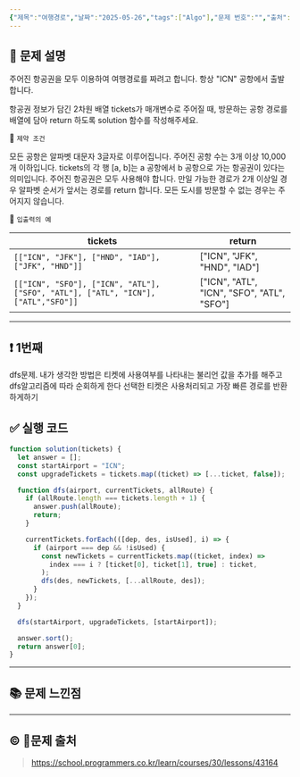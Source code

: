 ```yaml
---
{"제목":"여행경로","날짜":"2025-05-26","tags":["Algo"],"문제 번호":"","출처":"https://school.programmers.co.kr/learn/courses/30/lessons/43164","dg-publish":true,"permalink":"/공부/Algo/그래프/여행경로/","dgPassFrontmatter":true,"created":"2025-05-26T21:21:28.843+09:00","updated":"2025-05-26T21:37:21.401+09:00"}
---
```


## 📔 문제 설명

주어진 항공권을 모두 이용하여 여행경로를 짜려고 합니다. 항상 "ICN" 공항에서 출발합니다.

항공권 정보가 담긴 2차원 배열 tickets가 매개변수로 주어질 때, 방문하는 공항 경로를 배열에 담아 return 하도록 solution 함수를 작성해주세요.

📓 `제약 조건`

모든 공항은 알파벳 대문자 3글자로 이루어집니다.
주어진 공항 수는 3개 이상 10,000개 이하입니다.
tickets의 각 행 [a, b]는 a 공항에서 b 공항으로 가는 항공권이 있다는 의미입니다.
주어진 항공권은 모두 사용해야 합니다.
만일 가능한 경로가 2개 이상일 경우 알파벳 순서가 앞서는 경로를 return 합니다.
모든 도시를 방문할 수 없는 경우는 주어지지 않습니다.

📓 `입출력의 예`

| tickets                                                                           | return                                     |
| --------------------------------------------------------------------------------- | ------------------------------------------ |
| `[["ICN", "JFK"], ["HND", "IAD"], ["JFK", "HND"]]`                                | ["ICN", "JFK", "HND", "IAD"]               |
| `[["ICN", "SFO"], ["ICN", "ATL"], ["SFO", "ATL"], ["ATL", "ICN"], ["ATL","SFO"]]` | ["ICN", "ATL", "ICN", "SFO", "ATL", "SFO"] |

---
## ❗ 1번째

dfs문제. 내가 생각한 방법은 티켓에 사용여부를 나타내는 불리언 값을 추가를 해주고 dfs알고리즘에 따라 순회하게 한다 선택한 티켓은 사용처리되고 가장 빠른 경로를 반환하게하기
<br>
## ✅ 실행 코드
```js
function solution(tickets) {
  let answer = [];
  const startAirport = "ICN";
  const upgradeTickets = tickets.map((ticket) => [...ticket, false]);

  function dfs(airport, currentTickets, allRoute) {
    if (allRoute.length === tickets.length + 1) {
      answer.push(allRoute);
      return;
    }

    currentTickets.forEach(([dep, des, isUsed], i) => {
      if (airport === dep && !isUsed) {
        const newTickets = currentTickets.map((ticket, index) =>
          index === i ? [ticket[0], ticket[1], true] : ticket,
        );
        dfs(des, newTickets, [...allRoute, des]);
      }
    });
  }

  dfs(startAirport, upgradeTickets, [startAirport]);

  answer.sort();
  return answer[0];
}
```
---
## 📚 문제 느낀점



---
## © 문제 출처

> https://school.programmers.co.kr/learn/courses/30/lessons/43164
